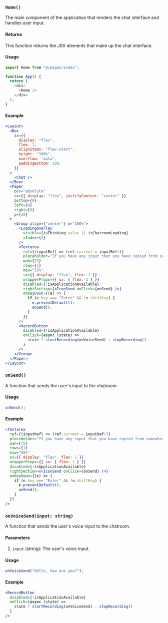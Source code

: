 ### `Home()`
The main component of the application that renders the chat interface and handles user input.

#### Returns
This function returns the JSX elements that make up the chat interface.

#### Usage
```js
import Home from "@/pages/index";

function App() {
  return (
    <div>
      <Home />
    </div>
  );
}
```

#### Example
```jsx
<Layout>
  <Box
    sx={{
      display: "flex",
      flex: 1,
      alignItems: "flex-start",
      height: "100%",
      overflow: "auto",
      paddingBottom: 100,
    }}
  >
    <Chat />
  </Box>
  <Paper
    pos="absolute"
    sx={{ display: "flex", justifyContent: "center" }}
    bottom={0}
    left={0}
    right={0}
    p={20}
  >
    <Group align={"center"} w="100%">
      <LoadingOverlay
        visible={isThinking.value || isChatroomLoading}
        zIndex={5}
      />
      <Textarea
        ref={(inputRef) => (ref.current = inputRef!)}
        placeholder="If you have any input that you have copied from somewhere, paste it here then follow up with the recording button to talk about it."
        mah={75}
        rows={1}
        miw="55%"
        sx={{ display: "flex", flex: 1 }}
        wrapperProps={{ sx: { flex: 1 } }}
        disabled={!isApplicationAvailable}
        rightSection={<IconSend onClick={onSend} />}
        onKeyDown={(e) => {
          if (e.key === "Enter" && !e.shiftKey) {
            e.preventDefault();
            onSend();
          }
        }}
      />
      <RecordButton
        disabled={!isApplicationAvailable}
        onClick={async (state) =>
          state ? startRecording(onVoiceSend) : stopRecording()
        }
      />
    </Group>
  </Paper>
</Layout>
```


### `onSend()`
A function that sends the user's input to the chatroom.

#### Usage
```js
onSend();
```

#### Example
```jsx
<Textarea
  ref={(inputRef) => (ref.current = inputRef!)}
  placeholder="If you have any input that you have copied from somewhere, paste it here then follow up with the recording button to talk about it."
  mah={75}
  rows={1}
  miw="55%"
  sx={{ display: "flex", flex: 1 }}
  wrapperProps={{ sx: { flex: 1 } }}
  disabled={!isApplicationAvailable}
  rightSection={<IconSend onClick={onSend} />}
  onKeyDown={(e) => {
    if (e.key === "Enter" && !e.shiftKey) {
      e.preventDefault();
      onSend();
    }
  }}
/>
```


### `onVoiceSend(input: string)`
A function that sends the user's voice input to the chatroom.

#### Parameters
1. `input` (string): The user's voice input.

#### Usage
```js
onVoiceSend("Hello, how are you?");
```

#### Example
```jsx
<RecordButton
  disabled={!isApplicationAvailable}
  onClick={async (state) =>
    state ? startRecording(onVoiceSend) : stopRecording()
  }
/>
```